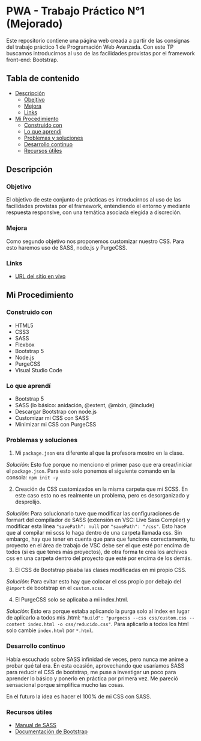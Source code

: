 # PWA - Trabajo Práctico N°1 (Mejorado)

Este repositorio contiene una página web creada a partir de las consignas del trabajo práctico 1 de Programación Web Avanzada. Con este TP buscamos introducirnos al uso de las facilidades provistas por el framework front-end: Bootstrap.

## Tabla de contenido

- [Descripción](#descripción)
  - [Obejtivo](#objetivo)
  - [Mejora](#mejora)
  - [Links](#links)
- [Mi Procedimiento](#mi-procedimiento)
  - [Construido con](#construido-con)
  - [Lo que aprendí](#lo-que-aprendí)
  - [Problemas y soluciones](#problemas-y-soluciones)
  - [Desarrollo continuo](#desarrollo-continuo)
  - [Recursos útiles](#recursos-útiles)

## Descripción

### Objetivo

El objetivo de este conjunto de prácticas es introducirnos al uso de las
facilidades provistas por el framework, entendiendo el entorno y mediante
respuesta responsive, con una temática asociada elegida a discreción.

### Mejora

Como segundo objetivo nos proponemos customizar nuestro CSS. Para esto haremos uso de SASS, node.js y PurgeCSS.

### Links

- [URL del sitio en vivo](https://blackpachamame.github.io/pwa-tp1/)

## Mi Procedimiento

### Construido con

- HTML5
- CSS3
- SASS
- Flexbox
- Bootstrap 5
- Node.js
- PurgeCSS
- Visual Studio Code

### Lo que aprendí

- Bootstrap 5
- SASS (lo básico: anidación, @extent, @mixin, @include)
- Descargar Bootstrap con node.js
- Customizar mi CSS con SASS
- Minimizar mi CSS con PurgeCSS

### Problemas y soluciones

1. Mi `package.json` era diferente al que la profesora mostro en la clase.

<em>Solución</em>: Esto fue porque no menciono el primer paso que era crear/iniciar el `package.json`. Para esto solo ponemos el siguiente comando en la consola: `npm init -y`

2. Creación de CSS customizados en la misma carpeta que mi SCSS. En este caso esto no es realmente un problema, pero es desorganizado y desprolijo.

<em>Solución</em>: Para solucionarlo tuve que modificar las configuraciones de formart del compilador de SASS (extensión en VSC: Live Sass Compiler) y modificar esta línea `"savePath": null` por `"savePath": "/css"`. Esto hace que al compilar mi scss lo haga dentro de una carpeta llamada css. Sin embargo, hay que tener en cuenta que para que funcione correctamente, tu proyecto en el área de trabajo de VSC debe ser el que esté por encima de todos (si es que tenes más proyectos), de otra forma te crea los archivos css en una carpeta dentro del proyecto que esté por encima de los demás.

3. El CSS de Bootstrap pisaba las clases modificadas en mi propio CSS.

<em>Solución</em>: Para evitar esto hay que colocar el css propio por debajo del `@import` de bootstrap en el `custom.scss`.

4. El PurgeCSS solo se aplicaba a mi index.html.

<em>Solución</em>: Esto era porque estaba aplicando la purga solo al index en lugar de aplicarlo a todos mis .html: `"build": "purgecss --css css/custom.css --content index.html -o css/reducido.css"`. Para aplicarlo a todos los html solo cambie `index.html` por `*.html`.

### Desarrollo continuo

Había escuchado sobre SASS infinidad de veces, pero nunca me anime a probar qué tal era. En esta ocasión, aprovechando que usaríamos SASS para reducir el CSS de bootstrap, me puse a investigar un poco para aprender lo básico y ponerlo en práctica por primera vez. Me pareció sensacional porque simplifica mucho las cosas.

En el futuro la idea es hacer el 100% de mi CSS con SASS.

### Recursos útiles

- [Manual de SASS](https://uniwebsidad.com/libros/sass/capitulo-1)
- [Documentación de Bootstrap](https://getbootstrap.com/docs/5.0/getting-started/introduction/)
